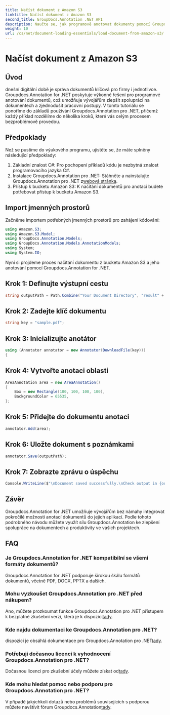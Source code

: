 ```yaml
---
title: Načíst dokument z Amazon S3
linktitle: Načíst dokument z Amazon S3
second_title: GroupDocs.Annotation .NET API
description: Naučte se, jak programově anotovat dokumenty pomocí Groupdocs.Annotation pro .NET. Výukový program krok za krokem pro bezproblémovou integraci.
weight: 10
url: /cs/net/document-loading-essentials/load-document-from-amazon-s3/
---
```


# Načíst dokument z Amazon S3

## Úvod
dnešní digitální době je správa dokumentů klíčová pro firmy i jednotlivce. Groupdocs.Annotation for .NET poskytuje výkonné řešení pro programové anotování dokumentů, což umožňuje vývojářům zlepšit spolupráci na dokumentech a zjednodušit pracovní postupy. V tomto tutoriálu se ponoříme do základů používání Groupdocs.Annotation pro .NET, přičemž každý příklad rozdělíme do několika kroků, které vás celým procesem bezproblémově provedou.
## Předpoklady
Než se pustíme do výukového programu, ujistěte se, že máte splněny následující předpoklady:
1. Základní znalost C#: Pro pochopení příkladů kódu je nezbytná znalost programovacího jazyka C#.
2.  Instalace Groupdocs.Annotation pro .NET: Stáhněte a nainstalujte Groupdocs.Annotation pro .NET z[webová stránka](https://releases.groupdocs.com/annotation/net/).
3. Přístup k bucketu Amazon S3: K načítání dokumentů pro anotaci budete potřebovat přístup k bucketu Amazon S3.

## Import jmenných prostorů
Začněme importem potřebných jmenných prostorů pro zahájení kódování:

```csharp
using Amazon.S3;
using Amazon.S3.Model;
using GroupDocs.Annotation.Models;
using GroupDocs.Annotation.Models.AnnotationModels;
using System;
using System.IO;
```


Nyní si projdeme proces načítání dokumentu z bucketu Amazon S3 a jeho anotování pomocí Groupdocs.Annotation for .NET.
## Krok 1: Definujte výstupní cestu
```csharp
string outputPath = Path.Combine("Your Document Directory", "result" + Path.GetExtension("input.pdf"));
```
## Krok 2: Zadejte klíč dokumentu
```csharp
string key = "sample.pdf";
```
## Krok 3: Inicializujte anotátor
```csharp
using (Annotator annotator = new Annotator(DownloadFile(key)))
{
```
## Krok 4: Vytvořte anotaci oblasti
```csharp
AreaAnnotation area = new AreaAnnotation()
{
    Box = new Rectangle(100, 100, 100, 100),
    BackgroundColor = 65535,
};
```
## Krok 5: Přidejte do dokumentu anotaci
```csharp
annotator.Add(area);
```
## Krok 6: Uložte dokument s poznámkami
```csharp
annotator.Save(outputPath);
```
## Krok 7: Zobrazte zprávu o úspěchu
```csharp
Console.WriteLine($"\nDocument saved successfully.\nCheck output in {outputPath}.");
```

## Závěr
Groupdocs.Annotation for .NET umožňuje vývojářům bez námahy integrovat pokročilé možnosti anotací dokumentů do jejich aplikací. Podle tohoto podrobného návodu můžete využít sílu Groupdocs.Annotation ke zlepšení spolupráce na dokumentech a produktivity ve vašich projektech.
## FAQ
### Je Groupdocs.Annotation for .NET kompatibilní se všemi formáty dokumentů?
Groupdocs.Annotation for .NET podporuje širokou škálu formátů dokumentů, včetně PDF, DOCX, PPTX a dalších.
### Mohu vyzkoušet Groupdocs.Annotation pro .NET před nákupem?
 Ano, můžete prozkoumat funkce Groupdocs.Annotation pro .NET přístupem k bezplatné zkušební verzi, která je k dispozici[tady](https://releases.groupdocs.com/).
### Kde najdu dokumentaci ke Groupdocs.Annotation pro .NET?
 dispozici je obsáhlá dokumentace pro Groupdocs.Annotation pro .NET[tady](https://tutorials.groupdocs.com/annotation/net/).
### Potřebuji dočasnou licenci k vyhodnocení Groupdocs.Annotation pro .NET?
 Dočasnou licenci pro zkušební účely můžete získat od[tady](https://purchase.groupdocs.com/temporary-license/).
### Kde mohu hledat pomoc nebo podporu pro Groupdocs.Annotation pro .NET?
 V případě jakýchkoli dotazů nebo problémů souvisejících s podporou můžete navštívit fórum Groupdocs.Annotation[tady](https://forum.groupdocs.com/c/annotation/10).